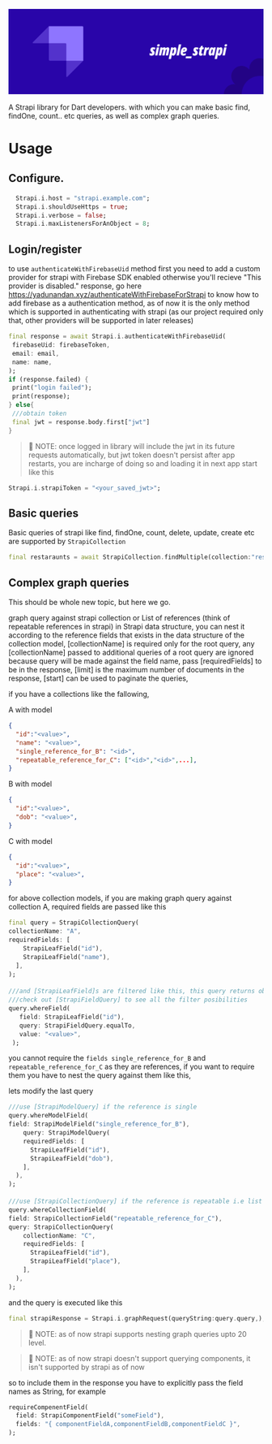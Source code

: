 ![header](https://raw.githubusercontent.com/ondbyte/simple_strapi/main/template.png)

A Strapi library for Dart developers. with which you can make basic find, findOne, count.. etc queries, as well as complex graph queries.


# Usage

## Configure.

```dart
  Strapi.i.host = "strapi.example.com";
  Strapi.i.shouldUseHttps = true;
  Strapi.i.verbose = false;
  Strapi.i.maxListenersForAnObject = 8;
```

## Login/register
  to use `authenticateWithFirebaseUid` method first you need to add a custom provider for strapi with Firebase SDK enabled otherwise you'll recieve "This provider is disabled." response, go here https://yadunandan.xyz/authenticateWithFirebaseForStrapi to know how to add firebase as a authentication method, as of now it is the only method which is supported in authenticating with strapi
 (as our project required only that, other providers will be supported in later releases)
 
 ```dart
final response = await Strapi.i.authenticateWithFirebaseUid(
  firebaseUid: firebaseToken,
  email: email,
  name: name,
);
if (response.failed) {
  print("login failed");
  print(response);
} else{
  ///obtain token
  final jwt = response.body.first["jwt"]
}
```
> 📝 NOTE: once logged in library will include the jwt in its future requests automatically, but jwt token doesn't persist after app restarts, you are incharge of doing so and loading it in next app start like this
```dart
Strapi.i.strapiToken = "<your_saved_jwt>";

```
## Basic queries
Basic queries of strapi like find, findOne, count, delete, update, create etc are supported by `StrapiCollection`
```dart
final restaraunts = await StrapiCollection.findMultiple(collection:"restaraunts",limit:20);
```
## Complex graph queries
This should be whole new topic, but here we go.

graph query against strapi collection or List of references (think of repeatable references in strapi) in Strapi data structure, you can nest it according to the reference fields that exists in the data structure of the collection model, [collectionName] is required only for the root query, any [collectionName] passed to additional queries of a root query are ignored because query will be made against the field name, pass [requiredFields] to be in the response, [limit] is the maximum number of documents in the response, [start] can be used to paginate the queries,

if you have a collections like the fallowing,

A with model
```json
{
  "id":"<value>",
  "name": "<value>",
  "single_reference_for_B": "<id>",
  "repeatable_reference_for_C": ["<id>","<id>",...],
}
```
B with model
```json
{
  "id":"<value>",
  "dob": "<value>",
}
```
C with model
```json
{
  "id":"<value>",
  "place": "<value>",
}
```
for above collection models, if you are making graph query against collection A, required fields are passed like this
```dart
final query = StrapiCollectionQuery(
collectionName: "A",
requiredFields: [
    StrapiLeafField("id"),
    StrapiLeafField("name"),
  ],
);

///and [StrapiLeafField]s are filtered like this, this query returns objects contining the id (must return only one)
///check out [StrapiFieldQuery] to see all the filter posibilities
query.whereField(
   field: StrapiLeafField("id"),
   query: StrapiFieldQuery.equalTo,
   value: "<value>",
 );
```
you cannot require the `fields single_reference_for_B` and `repeatable_reference_for_C` as they are references, if you want to require them you have to nest the query against them like this,

lets modify the last query
```dart
///use [StrapiModelQuery] if the reference is single
query.whereModelField(
field: StrapiModelField("single_reference_for_B"),
    query: StrapiModelQuery(
    requiredFields: [
      StrapiLeafField("id"),
      StrapiLeafField("dob"),
    ],
  ),
);

///use [StrapiCollectionQuery] if the reference is repeatable i.e list of references as mentioned earlier
query.whereCollectionField(
field: StrapiCollectionField("repeatable_reference_for_C"),
query: StrapiCollectionQuery(
    collectionName: "C",
    requiredFields: [
      StrapiLeafField("id"),
      StrapiLeafField("place"),
    ],
  ),
);
```
and the query is executed like this
```dart
final strapiResponse = Strapi.i.graphRequest(queryString:query.query,);
```
> 📝 NOTE: as of now strapi supports nesting graph queries upto 20 level.

> 📝 NOTE: as of now strapi doesn't support querying components, it isn't supported by strapi as of now

so to include them in the response you have to explicitly pass the field names as String, for example
```dart
requireCompenentField(
  field: StrapiComponentField("someField"),
  fields: "{ componentFieldA,componentFieldB,componentFieldC }",
);
```